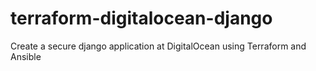 # terraform-digitalocean-django
Create a secure django application at DigitalOcean using Terraform and Ansible
